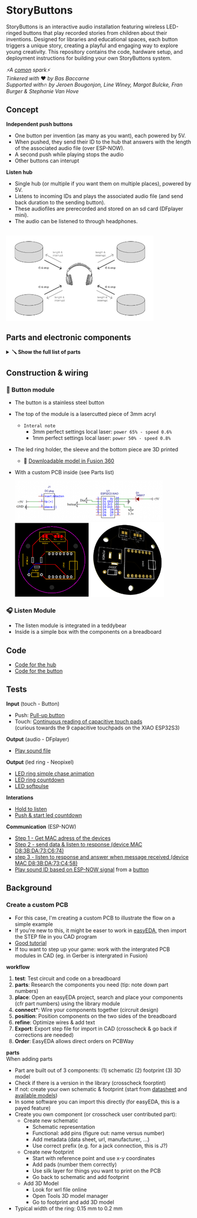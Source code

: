 # StoryButtons
StoryButtons is an interactive audio installation featuring wireless LED-ringed buttons that play recorded stories from children about their inventions. Designed for libraries and educational spaces, each button triggers a unique story, creating a playful and engaging way to explore young creativity. This repository contains the code, hardware setup, and deployment instructions for building your own StoryButtons system.

*⚡A  [comon](http://www.comon.gent) spark⚡*    
*Tinkered with* ❤ *by Bas Baccarne*   
*Supported with*🔥 *by Jeroen Bougonjon, Line Winey, Margot Bulcke, Fran Burger & Stephanie Van Hove*

## Concept

**Independent push buttons**
  * One button per invention (as many as you want), each powered by 5V.
  * When pushed, they send their ID to the hub that answers with the length of the associated audio file (over ESP-NOW).
  * A second push while playing stops the audio
  * Other buttons can interupt

**Listen hub**
  * Single hub (or multiple if you want them on multiple places), powered by 5V.
  * Listens to incoming IDs and plays the associated audio file (and send back duration to the sending button).
  * These audiofiles are prerecorded and stored on an sd card (DFplayer mini).
  * The audio can be listened to through headphones.


  <div align="left">  
  </br>
  <img src="img\conceptual model.png" width="400">
  </div>  


## Parts and electronic components

<details>
  <summary><strong>🪛 Show the full list of parts</strong></summary>

| Part     | Link    | Cost   | Amount  |
| -------- | ------- |------- | ------- |
| **Independent Push Buttons** (N=4)|
||
|  XIAO ESP32S3  | [Seeed](https://wiki.seeedstudio.com/XIAO_ESP32S3_Getting_Started/)   | $30,40 | 4 |
|  Stainless steel button | [Conrad](https://www.conrad.be/nl/p/tru-components-tc-9563704-druktoets-12-v-0-005-a-1x-uit-aan-contact-element-o-x-h-24-7-mm-x-14-5-mm-ip65-1-stuk-s-bulk-2390926.html?searchType=SearchRedirect)          | €33,95 | 4 |
| LED ring | [Adafruit](https://www.adafruit.com/product/1463) | $47,80 | 4 |
| Diode | [Digikey](https://www.digikey.be/en/products/detail/stmicroelectronics/1N5819/1037326)| $0,72 | 4 |
| DC Barrel jack connector | [Digikey](https://www.digikey.be/en/products/detail/schurter-inc/4840-2201/2644239) | $12,00| 4 |
| Acryl sheet | [kunstofplaten](https://kunststofplaten.be/) (experiment)| -- | -- |
| Galaxy PLA | [Bambu](https://eu.store.bambulab.com/nl/products/pla-galaxy?srsltid=AfmBOoo9sBeG0sJasqFpaCiYi2BV-K_h8VwQ-q00EmTJZ01FLYhFAnA5) |-- | --|
| 5V power adapter | [Digikey](https://www.digikey.be/en/products/detail/globtek-inc/WR9MA2000LCPMFR6B/8598279)| $9,26 | 1 | 
| Female DC barrel connection PCB | [Digikey](https://www.digikey.be/en/products/detail/sparkfun-electronics/13126/17828120) | $1,25 | 1 |
| Male DC barrel connections | [Digikey](https://www.digikey.be/en/products/detail/globtek-inc/V01-TWISTLOCK/16515756) | $7,68 | 4 |
| Custom PCB | [JLCPCB (n=5)](https://jlcpcb.com/) | €30,00 |  1 |
| Kapton tape | [Digikey](https://www.digikey.be/nl/products/detail/olimex-ltd/kapton-tape10mm/19204468) | $2,84| 1 |
| M3x4x5 threaded inserts | [CNC Kitchen (n=100)](https://cnckitchen.store/products/made-for-voron-gewindeeinsatz-threaded-insert-m3x5x4-100-stk-pcs) | €10 | 1 |
| Hex Standoffs M3X0.5 19mm | [Digikey](https://www.digikey.be/nl/products/detail/w%C3%BCrth-elektronik/971190321/6174653) | $7,35 | 1 |
| M3x12 bolts | [Digikey](https://www.digikey.be/nl/products/detail/keystone-electronics/29314/1532209) | $5,51 | 1 |
| Header stack 7p | [Digikey](https://www.digikey.be/en/products/detail/sullins-connector-solutions/PPTC071LFBN-RC/810146)| $4,37 | 8 |
| Adhesive Cable Tie Mounts | [Digikey](https://www.digikey.be/en/products/detail/phoenix-contact/3240707/4461932) | $1,42 | 1|
| **Listen hub** |
||
| breadboard |||
| XIAO ESP32S3  | [Seeed](https://wiki.seeedstudio.com/XIAO_ESP32S3_Getting_Started/)   | $7,60 | 1 |
| DFPlayer Mini    | [DFRobot](https://wiki.dfrobot.com/DFPlayer_Mini_SKU_DFR0299)      | $5,90 | 1 |
| Female DC barrel to terminal | [Digikey](https://www.digikey.be/en/products/detail/pololu/2449/19529193) | $2,95 | 1 |
| Terminal block | [Digikey](https://www.digikey.be/en/products/detail/on-shore-technology-inc/OSTVN02A150/1588862) | $1,74 | 1|
| 5V power adapter | [Digikey](https://www.digikey.be/en/products/filter/ac-dc-desktop-wall-power-adapters/130)| $9,26 | 1 | 
| Female 3.5mm jack (audio) | [Digikey](https://www.digikey.be/en/products/detail/kycon-inc/STX-3000/9975995) | $0,71 | 1 |
| Headphone | [JBL Wired](https://www.bol.com/be/nl/p/jbl-tune-500-on-ear-koptelefoon-zwart/9200000098045179/) | €26 | 1 |
| Blue Led |--|--| 1 |
| 150 Ω resistor | -- | -- | 1 |
| 1kΩ resistor | --| -- | 1|
| 10kΩ resistor | --| -- | 1|

</details>

## Construction & wiring
### 🔘 Button module  
* The button is a stainless steel button   

* The top of the module is a lasercutted piece of 3mm acryl
  * `Interal note`
    * 3mm perfect settings local laser: `power 65% - speed 0.6%`
    * 1mm perfect settings local laser: `power 50% - speed 0.8%`
* The led ring holder, the sleeve and the bottom piece are 3D printed
  * 🧊 [Downloadable model in Fusion 360](https://a360.co/4kx6gfg)
* With a custom PCB inside (see Parts list)
  <div align="left">  
  <img src="img/schematic.png" width="400">
  </div>
  <div align="left">  
  <img src="img/pcb.svg" width="200">
  <img src="img/pcb_model.png" width="200">
  </div>

### 🎧 Listen Module
* The listen module is integrated in a teddybear
* Inside is a simple box with the components on a breadboard

## Code

* [Code for the hub](src/hub.ino)
* [Code for the button](src/button.ino)

## Tests
**Input** (touch - Button) 
* Push: [Pull-up button](test/push.ino)
* Touch: [Continuous reading of capacitive touch pads](tests/capacitive.ino)   
(curious towards the 9 capacitive touchpads on the XIAO ESP32S3)   

**Output** (audio - DFplayer)   
* [Play sound file](tests/audio.ino)   

**Output** (led ring - Neopixel)
* [LED ring simple chase animation](tests/ledring.ino)   
* [LED ring countdown](tests\ledring_countdown.ino)
* [LED softpulse](tests\softpulse.ino)

**Interations**   
* [Hold to listen](tests/holdtolisten.ino)
* [Push & start led countdown](tests/push_and_count.ino)

**Communication** (ESP-NOW)   
* [Step 1 - Get MAC adress of the devices](tests/mac.ino)
* [Step 2 - send data & listen to response (device MAC D8:3B:DA:73:C6:74)](tests/device1.ino)
* [step 3 - listen to response and answer when message received (device MAC D8:3B:DA:73:C4:58)](tests/device2.ino)
* [Play sound ID based on ESP-NOW signal](tests/targetted_audio.ino) from a [button](tests/button_espnow.ino)


## Background
### Create a custom PCB
* For this case, I'm creating a custom PCB to illustrate the flow on a simple example
* If you're new to this, it might be easer to work in [easyEDA](easyeda.com), then import the STEP file in you CAD program
* [Good tutorial](https://www.youtube.com/watch?v=MsdJgEinb34&t=23s)
* If tou want to step up your game: work with the intergrated PCB modules in CAD (eg. in Gerber is intergrated in Fusion)

**workflow**
1. **test**: Test circuit and code on a breadboard
2. **parts**: Research the components you need (tip: note down part numbers)
3. **place**: Open an easyEDA project, search and place your components (cfr part numbers) using the library module
4. **connect***: Wire your components together (circruit design)
5. **position**: Position components on the two sides of the breadboard
6. **refine**: Optimize wires & add text
7. **Export**: Export step file for import in CAD (crosscheck & go back if corrections are needed)
8. **Order**: EasyEDA allows direct orders on PCBWay

**parts**   
When adding parts   
* Part are built out of 3 components: (1) schematic (2) footprint (3) 3D model
* Check if there is a version in the library (crosscheck foorptint)
* If not: create your own schematic & footprint (start from [datasheet](https://www.schurter.com/en/datasheet/typ_4840.2201.pdf) and [available models](https://www.digikey.be/nl/models/2644239))
* In some software you can import this directly (for easyEDA, this is a payed feature)
* Create you own component (or crosscheck user contributed part):
  * Create new schematic
    * Schematic representation
    * Functional: add pins (figure out: name versus number)
    * Add metadata (data sheet, url, manufacturer, ...)
    * Use correct prefix (e.g. for a jack connection, this is J?)  
  * Create new footprint
    * Start with reference point and use x-y coordinates
    * Add pads (number them correctly)
    * Use silk layer for things you want to print on the PCB
    * Go back to schematic and add footprint
  * Add 3D Model
    * Look for wrl file online
    * Open Tools 3D model manager
    * Go to footprint and add 3D model
* Typical width of the ring: 0.15 mm to 0.2 mm
